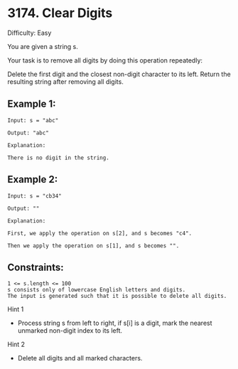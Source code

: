 # 3174. Clear Digits

Difficulty: Easy

You are given a string s.

Your task is to remove all digits by doing this operation repeatedly:

Delete the first digit and the closest non-digit character to its left.
Return the resulting string after removing all digits.

## Example 1:
```
Input: s = "abc"

Output: "abc"

Explanation:

There is no digit in the string.
```

## Example 2:
```
Input: s = "cb34"

Output: ""

Explanation:

First, we apply the operation on s[2], and s becomes "c4".

Then we apply the operation on s[1], and s becomes "".
```
 

## Constraints:
```
1 <= s.length <= 100
s consists only of lowercase English letters and digits.
The input is generated such that it is possible to delete all digits.
```

Hint 1
- Process string s from left to right, if s[i] is a digit, mark the nearest unmarked non-digit index to its left.

Hint 2
- Delete all digits and all marked characters.